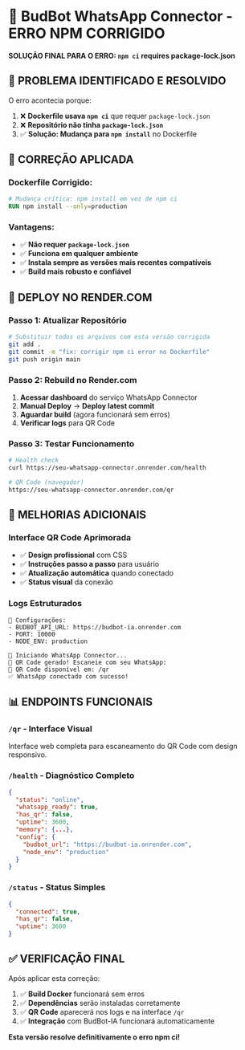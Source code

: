 # 📱 BudBot WhatsApp Connector - ERRO NPM CORRIGIDO

**SOLUÇÃO FINAL PARA O ERRO: `npm ci` requires package-lock.json**

## 🚨 PROBLEMA IDENTIFICADO E RESOLVIDO

O erro acontecia porque:
1. ❌ **Dockerfile usava `npm ci`** que requer `package-lock.json`
2. ❌ **Repositório não tinha `package-lock.json`**
3. ✅ **Solução: Mudança para `npm install`** no Dockerfile

## 🔧 CORREÇÃO APLICADA

### Dockerfile Corrigido:
```dockerfile
# Mudança crítica: npm install em vez de npm ci
RUN npm install --only=production
```

### Vantagens:
- ✅ **Não requer `package-lock.json`**
- ✅ **Funciona em qualquer ambiente**
- ✅ **Instala sempre as versões mais recentes compatíveis**
- ✅ **Build mais robusto e confiável**

## 🚀 DEPLOY NO RENDER.COM

### Passo 1: Atualizar Repositório
```bash
# Substituir todos os arquivos com esta versão corrigida
git add .
git commit -m "fix: corrigir npm ci error no Dockerfile"
git push origin main
```

### Passo 2: Rebuild no Render.com
1. **Acessar dashboard** do serviço WhatsApp Connector
2. **Manual Deploy** → **Deploy latest commit**
3. **Aguardar build** (agora funcionará sem erros)
4. **Verificar logs** para QR Code

### Passo 3: Testar Funcionamento
```bash
# Health check
curl https://seu-whatsapp-connector.onrender.com/health

# QR Code (navegador)
https://seu-whatsapp-connector.onrender.com/qr
```

## 🎯 MELHORIAS ADICIONAIS

### Interface QR Code Aprimorada
- ✅ **Design profissional** com CSS
- ✅ **Instruções passo a passo** para usuário
- ✅ **Atualização automática** quando conectado
- ✅ **Status visual** da conexão

### Logs Estruturados
```
🔧 Configurações:
- BUDBOT_API_URL: https://budbot-ia.onrender.com
- PORT: 10000
- NODE_ENV: production

🚀 Iniciando WhatsApp Connector...
📱 QR Code gerado! Escaneie com seu WhatsApp:
🔗 QR Code disponível em: /qr
✅ WhatsApp conectado com sucesso!
```

## 📊 ENDPOINTS FUNCIONAIS

### `/qr` - Interface Visual
Interface web completa para escaneamento do QR Code com design responsivo.

### `/health` - Diagnóstico Completo
```json
{
  "status": "online",
  "whatsapp_ready": true,
  "has_qr": false,
  "uptime": 3600,
  "memory": {...},
  "config": {
    "budbot_url": "https://budbot-ia.onrender.com",
    "node_env": "production"
  }
}
```

### `/status` - Status Simples
```json
{
  "connected": true,
  "has_qr": false,
  "uptime": 3600
}
```

## ✅ VERIFICAÇÃO FINAL

Após aplicar esta correção:
1. ✅ **Build Docker** funcionará sem erros
2. ✅ **Dependências** serão instaladas corretamente
3. ✅ **QR Code** aparecerá nos logs e na interface `/qr`
4. ✅ **Integração** com BudBot-IA funcionará automaticamente

**Esta versão resolve definitivamente o erro npm ci!**